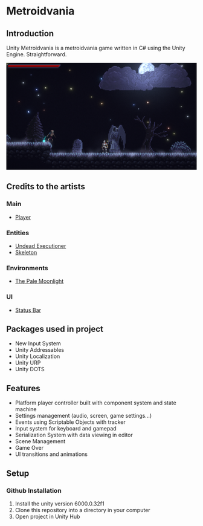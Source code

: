 # Metroidvania

## Introduction

Unity Metroidvania is a metroidvania game written in C# using the Unity Engine.
Straightforward.

![ThePaleMoonlightSample](/Docs/ReadmeImages/ThePaleMoonlightSample.png)

## Credits to the artists

### Main

- [Player](https://aamatniekss.itch.io/fantasy-knight-free-pixelart-animated-character)

### Entities

- [Undead Executioner](https://darkpixel-kronovi.itch.io/undead-executioner)
- [Skeleton](https://astrobob.itch.io/animated-pixel-art-skeleton)

### Environments

- [The Pale Moonlight](https://corwin-zx.itch.io/the-pale-moonlight)

### UI

- [Status Bar](https://sweenus.itch.io/sharp-hud)

## Packages used in project

- New Input System
- Unity Addressables
- Unity Localization
- Unity URP
- Unity DOTS

## Features

- Platform player controller built with component system and state machine
- Settings management (audio, screen, game settings...)
- Events using Scriptable Objects with tracker
- Input system for keyboard and gamepad
- Serialization System with data viewing in editor
- Scene Management
- Game Over
- UI transitions and animations

## Setup

### Github Installation

1. Install the unity version 6000.0.32f1
2. Clone this repository into a directory in your computer
3. Open project in Unity Hub

